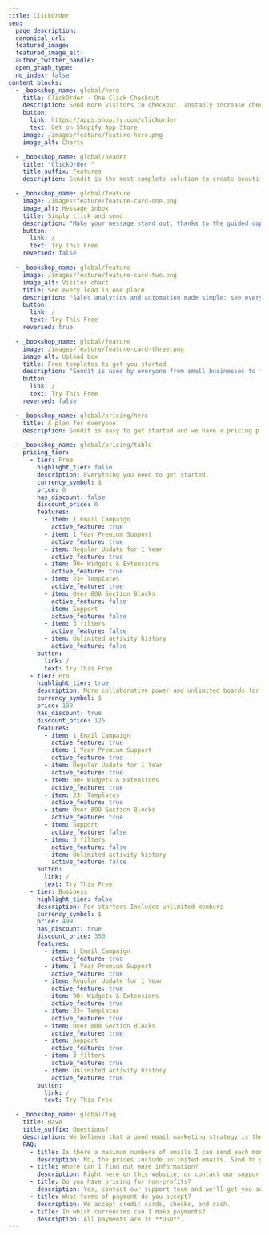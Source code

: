 ```yaml
---
title: ClickOrder
seo:
  page_description:
  canonical_url:
  featured_image:
  featured_image_alt:
  author_twitter_handle:
  open_graph_type:
  no_index: false
content_blocks:
  - _bookshop_name: global/hero
    title: ClickOrder - One Click Checkout
    description: Send more visitors to checkout. Instanly increase checkout rate & reduce cart abandonment.
    button:
      link: https://apps.shopify.com/clickorder
      text: Get on Shopify App Store
    image: /images/feature/feature-hero.png
    image_alt: Charts

  - _bookshop_name: global/header
    title: "ClickOrder "
    title_suffix: Features
    description: Sendit is the most complete solution to create beautiful email designs, manage mails and send them out at the best price.

  - _bookshop_name: global/feature
    image: /images/feature/feature-card-one.png
    image_alt: Message inbox
    title: Simply click and send
    description: "Make your message stand out, thanks to the guided copywriting and design features, triggering a positive response from your customers."
    button:
      link: /
      text: Try This Free
    reversed: false

  - _bookshop_name: global/feature
    image: /images/feature/feature-card-two.png
    image_alt: Visitor chart
    title: See every lead in one place
    description: "Sales analytics and automation made simple: see every sales lead in one place, regardless of where it came from."
    button:
      link: /
      text: Try This Free
    reversed: true

  - _bookshop_name: global/feature
    image: /images/feature/feature-card-three.png
    image_alt: Upload box
    title: Free templates to get you started
    description: "Sendit is used by everyone from small businesses to fortune 500 companies. Browse our collection of email marketing templates and start sending beautiful emails in minutes."
    button:
      link: /
      text: Try This Free
    reversed: false

  - _bookshop_name: global/pricing/hero
    title: A plan for everyone
    description: Sendit is easy to get started and we have a pricing plan for businesses of all sizes.

  - _bookshop_name: global/pricing/table
    pricing_tier:
      - tier: Free
        highlight_tier: false
        description: Everything you need to get started.
        currency_symbol: $
        price: 0
        has_discount: false
        discount_price: 0
        features:
          - item: 1 Email Campaign
            active_feature: true
          - item: 1 Year Premium Support
            active_feature: true
          - item: Regular Update for 1 Year
            active_feature: true
          - item: 90+ Widgets & Extensions
            active_feature: true
          - item: 23+ Templates
            active_feature: true
          - item: Over 800 Section Blocks
            active_feature: false
          - item: Support
            active_feature: false
          - item: 3 filters
            active_feature: false
          - item: Unlimited activity history
            active_feature: false
        button:
          link: /
          text: Try This Free
      - tier: Pro
        highlight_tier: true
        description: More collaborative power and unlimited boards for fast-growing.
        currency_symbol: $
        price: 199
        has_discount: true
        discount_price: 125
        features:
          - item: 1 Email Campaign
            active_feature: true
          - item: 1 Year Premium Support
            active_feature: true
          - item: Regular Update for 1 Year
            active_feature: true
          - item: 90+ Widgets & Extensions
            active_feature: true
          - item: 23+ Templates
            active_feature: true
          - item: Over 800 Section Blocks
            active_feature: true
          - item: Support
            active_feature: false
          - item: 3 filters
            active_feature: false
          - item: Unlimited activity history
            active_feature: false
        button:
          link: /
          text: Try This Free
      - tier: Business
        highlight_tier: false
        description: For starters Includes unlimited members
        currency_symbol: $
        price: 499
        has_discount: true
        discount_price: 350
        features:
          - item: 1 Email Campaign
            active_feature: true
          - item: 1 Year Premium Support
            active_feature: true
          - item: Regular Update for 1 Year
            active_feature: true
          - item: 90+ Widgets & Extensions
            active_feature: true
          - item: 23+ Templates
            active_feature: true
          - item: Over 800 Section Blocks
            active_feature: true
          - item: Support
            active_feature: true
          - item: 3 filters
            active_feature: true
          - item: Unlimited activity history
            active_feature: true
        button:
          link: /
          text: Try This Free

  - _bookshop_name: global/faq
    title: Have
    title_suffix: Questions?
    description: We believe that a good email marketing strategy is the key to growth. So we’re helping you grow your business with tools and resources that make email marketing easy.
    FAQ:
      - title: Is there a maximum numbers of emails I can send each month?
        description: No, the prices include unlimited emails. Send to your heart's content.
      - title: Where can I find out more information?
        description: Right here on this website, or contact our support team.
      - title: Do you have pricing for non-profits?
        description: Yes, contact our support team and we'll get you set up on our non-profit plan.
      - title: What forms of payment do you accept?
        description: We accept credit cards, checks, and cash.
      - title: In which currencies can I make payments?
        description: All payments are in **USD**.
---
```

